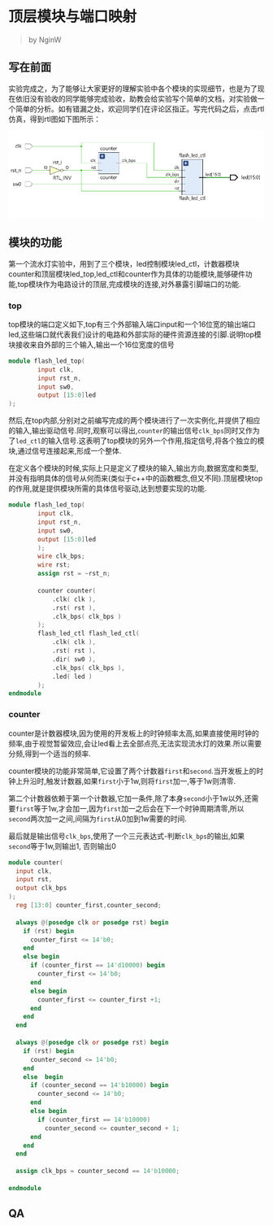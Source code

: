 # 顶层模块与端口映射

> by NginW

## 写在前面



实验完成之，为了能够让大家更好的理解实验中各个模块的实现细节，也是为了现在依旧没有验收的同学能够完成验收，助教会给实验写个简单的文档，对实验做一个简单的分析。如有错漏之处，欢迎同学们在评论区指正。写完代码之后，点击rtl仿真，得到rtl图如下图所示：

![image-20211123224510884](pic.asset/image-20211123224510884.png)



## 模块的功能

第一个流水灯实验中，用到了三个模块，led控制模块led_ctl，计数器模块counter和顶层模块led_top,led_ctl和counter作为具体的功能模块,能够硬件功能,top模块作为电路设计的顶层,完成模块的连接,对外暴露引脚端口的功能.

### top

top模块的端口定义如下,top有三个外部输入端口input和一个16位宽的输出端口led,这些端口就代表我们设计的电路和外部实际的硬件资源连接的引脚.说明top模块接收来自外部的三个输入,输出一个16位宽度的信号

```verilog
module flash_led_top(
        input clk,
 	 	input rst_n,
 	 	input sw0,
 	 	output [15:0]led
);
```

然后,在top内部,分别对之前编写完成的两个模块进行了一次实例化,并提供了相应的输入,输出驱动信号.同时,观察可以得出,`counter`的输出信号`clk_bps`同时又作为了`led_ctl`的输入信号.这表明了top模块的另外一个作用,指定信号,将各个独立的模块,通过信号连接起来,形成一个整体.

在定义各个模块的时候,实际上只是定义了模块的输入,输出方向,数据宽度和类型,并没有指明具体的信号从何而来(类似于c++中的函数概念,但又不同).顶层模块top的作用,就是提供模块所需的具体信号驱动,达到想要实现的功能.

```verilog
module flash_led_top(
        input clk,
 	 	input rst_n,
 	 	input sw0,
 	 	output [15:0]led
 	 	);
 	 	wire clk_bps;
 	 	wire rst;
 	 	assign rst = ~rst_n;
 	 	
 	 	counter counter(
 	 		.clk( clk ),
 	 		.rst( rst ),
 	 		.clk_bps( clk_bps )
 	 	);
 	 	flash_led_ctl flash_led_ctl(
 	 		.clk( clk ),
 	 		.rst( rst ),
 	 		.dir( sw0 ),
 	 		.clk_bps( clk_bps ),
 	 		.led( led )
 	 	);
endmodule
```

### counter

counter是计数器模块,因为使用的开发板上的时钟频率太高,如果直接使用时钟的频率,由于视觉暂留效应,会让led看上去全部点亮,无法实现流水灯的效果.所以需要分频,得到一个适当的频率.

counter模块的功能非常简单,它设置了两个计数器`first`和`second`.当开发板上的时钟上升沿时,触发计数器,如果`first`小于1w,则将`first`加一,等于1w则清零.

第二个计数器依赖于第一个计数器,它加一条件,除了本身`second`小于1w以外,还需要`first`等于1w,才会加一,因为`first`加一之后会在下一个时钟周期清零,所以`second`两次加一之间,间隔为`first`从0加到1w需要的时间.

最后就是输出信号`clk_bps`,使用了一个三元表达式-判断`clk_bps`的输出,如果`second`等于1w,则输出1, 否则输出0

```verilog
module counter(
  input clk,
  input rst,
  output clk_bps
);
  reg [13:0] counter_first,counter_second;

  always @(posedge clk or posedge rst) begin
    if (rst) begin
      counter_first <= 14'b0;
    end
    else begin
      if (counter_first == 14'd10000) begin
        counter_first <= 14'b0;
      end
      else begin
        counter_first <= counter_first +1;
      end
    end
  end

  always @(posedge clk or posedge rst) begin
    if (rst) begin
      counter_second <= 14'b0;
    end
    else  begin      
      if (counter_second == 14'b10000) begin
        counter_second <= 14'b0;
      end
      else begin
        if (counter_first == 14'b10000) 
          counter_second <= counter_second + 1;
      end
    end
  end

  assign clk_bps = counter_second == 14'b10000;

endmodule
```



## QA

